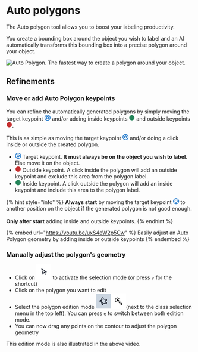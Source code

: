 # Auto polygons

The Auto polygon tool allows you to boost your labeling productivity.

You create a bounding box around the object you wish to label and an AI automatically transforms this bounding box into a precise polygon around your object.

![Auto Polygon. The fastest way to create a polygon around your object.](../../.gitbook/assets/output.gif)

## Refinements

### Move or add Auto Polygon keypoints

You can refine the automatically generated polygons by simply moving the target keypoint ![](<../../.gitbook/assets/Type=target, Size=16px.png>) and/or adding inside keypoints ![](<../../.gitbook/assets/Type=inside, Size=16px.png>) and outside keypoints ![](<../../.gitbook/assets/Type=outside, Size=16px.png>).

This is as simple as moving the target keypoint ![](<../../.gitbook/assets/Type=target, Size=16px.png>) and/or doing a click inside or outside the created polygon.

* ![](<../../.gitbook/assets/Type=target, Size=16px.png>) Target keypoint. **It must always be on the object you wish to label**. Else move it on the object.
* ![](<../../.gitbook/assets/Type=outside, Size=16px.png>) Outside keypoint. A click inside the polygon will add an outside keypoint and exclude this area from the polygon label.
* ![](<../../.gitbook/assets/Type=inside, Size=16px.png>) Inside keypoint. A click outside the polygon will add an inside keypoint and include this area to the polygon label.

{% hint style="info" %}
**Always start** by moving the target keypoint ![](<../../.gitbook/assets/Type=target, Size=16px.png>) to another position on the object if the generated polygon is not good enough.\
\
**Only after start** adding inside and outside keypoints.
{% endhint %}

{% embed url="https://youtu.be/uxS4eW2p5Cw" %}
Easily adjust an Auto Polygon geometry by adding inside or outside keypoints
{% endembed %}

### Manually adjust the polygon's geometry

* Click on ![](../../.gitbook/assets/Button.png) to activate the selection mode (or press `v` for the shortcut)
* Click on the polygon you want to edit
* Select the polygon edition mode ![](<../../.gitbook/assets/Toggle Button Edit.png>)(next to the class selection menu in the top left). You can press  `e` to switch between both edition mode.
* You can now drag any points on the contour to adjust the polygon geometry

This edition mode is also illustrated in the above video.
